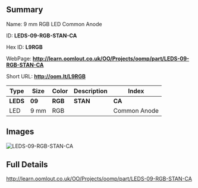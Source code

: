 

## Summary
 
Name:  9 mm RGB LED Common Anode 

ID: __LEDS-09-RGB-STAN-CA__

Hex ID: __L9RGB__

WebPage: __http://learn.oomlout.co.uk/OO/Projects/oomp/part/LEDS-09-RGB-STAN-CA__

Short URL: __http://oom.lt/L9RGB__


| Type   | Size   | Color   | Description   | Index   |    
| ----- | ------   | ------   | -----   | ----   |    
| __LEDS__   					| __09__   					| __RGB__    						| __STAN__    					| __CA__ |    
| LED		| 9 mm	| RGB		| 	| Common Anode	|

## Images
![LEDS-09-RGB-STAN-CA](http://oomlout.com/oomp-gen/parts/LEDS-09-RGB-STAN-CA/LEDS-09-RGB-STAN-CA_420.jpg)

## Full Details

 http://learn.oomlout.co.uk/OO/Projects/oomp/part/LEDS-09-RGB-STAN-CA

